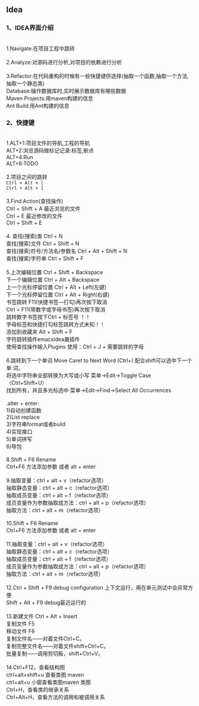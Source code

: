 ## Idea
### 1、IDEA界面介绍
<br>1.Navigate:在项目工程中跳转
<br><br>2.Analyze:对源码进行分析,对项目的依赖进行分析
<br><br>3.Refactor:在代码重构的时候有一些快捷键供选择(抽取一个函数,抽取一个方法,抽取一个静态类)
<br>Database:操作数据库时,实时展示数据库有哪些数据
<br>Maven Projects:用maven构建的信息
<br>Ant Build:用Ant构建的信息
### 2、快捷键
<br>1.ALT+1:项目文件的导航,工程的导航
<br>ALT+2:浏览源码做标记记录:标签,断点
<br>ALT+4:Run
<br>ALT+6:TODO
<br><br>2.项目之间的跳转 
<br>`Ctrl + Alt + [` 
<br>`Ctrl + Alt + ]`
<br><br>3.Find Action(查找操作) 
<br>Ctrl + Shift + A 最近浏览的文件 
<br>Ctrl + E 最近修改的文件 
<br>Ctrl + Shift + E 
<br><br>4. 查找(搜索)类 Ctrl + N 
<br>查找(搜索)文件 Ctrl + Shift + N 
<br>查找(搜索)符号/方法名/参数名 Ctrl + Alt + Shift + N 
<br>查找(搜索)字符串 Ctrl + Shift + F
<br><br>5.上次编辑位置 Ctrl + Shift + Backspace 
<br>下一个编辑位置 Ctrl + Alt + Backspace 
<br>上一个光标停留位置 Ctrl + Alt + Left(左键) 
<br>下一个光标停留位置 Ctrl + Alt + Right(右键) 
<br>书签跳转 F11(快捷书签—打勾)再次按下取消 
<br>Ctrl + F11(带数字或字母书签)再次按下取消 
<br>跳转数字书签按下Ctrl + 标签号 ！！
<br>字母标签和快捷打勾标签跳转方式未知！！ 
<br>添加到收藏夹 Alt + Shift + F 
<br>字符跳转插件emacsIdea置插件 
<br>使用查找操作输入Plugins 使用：Ctrl + J + 需要跳转的字母
<br><br>6.跳转到下一个单词 Move Caret to Next Word (Ctrl+) 配合shift可以选中下一个单 词。 
<br>将选中字符串全部转换为大写或小写 菜单->Edit->Toggle Case （Ctrl+Shift+U） 
<br>找到所有，并且多光标选中 菜单->Edit->Find->Select All Occurrences
<br><br>.alter + enter: 
<br>1)自动创建函数 
<br>2)List replace 
<br>3)字符串format或者build 
<br>4)实现接口 
<br>5)单词拼写 
<br>6)导包
<br><br>8.Shift + F6 Rename 
<br>Ctrl+F6 方法添加参数 或者 alt + enter
<br><br>9.抽取变量：ctrl + alt + v（refactor选项）
<br>抽取静态变量：ctrl + alt + c（refactor选项） 
<br>抽取成员变量：ctrl + alt + f（refactor选项）
<br>成员变量作为参数抽取成方法：ctrl + alt + p（refactor选项）
<br>抽取方法：ctrl + alt + m（refactor选项）
<br><br>10.Shift + F6 Rename 
<br>Ctrl+F6 方法添加参数 或者 alt + enter
<br><br>11.抽取变量：ctrl + alt + v（refactor选项）
<br>抽取静态变量：ctrl + alt + c（refactor选项） 
<br>抽取成员变量：ctrl + alt + f（refactor选项）
<br>成员变量作为参数抽取成方法：ctrl + alt + p（refactor选项）
<br>抽取方法：ctrl + alt + m（refactor选项）
<br><br>12.Ctrl + Shift + F9 debug configuration 上下文运行，用在单元测试中会非常方便
<br>Shift + Alt + F9 debug最近运行的
<br><br>13.新建文件 Ctrl + Alt + Insert
<br>复制文件 F5
<br>移动文件 F6
<br>复制文件名——对着文件Ctrl+C。
<br>复制完整文件名——对着文件shift+Ctrl+C。
<br>批量复制——调用剪切板，shift+Ctrl+V。
<br><br>14.Ctrl+F12，查看结构图
<br>ctrl+alt+shift+u 查看类图 maven 
<br>ctrl+alt+u 小窗查看类图maven 类图
<br>Ctrl+H，查看类的继承关系
<br>Ctrl+Alt+H，查看方法的调用和被调用关系










        
      

      
